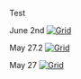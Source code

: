 
Test 

June 2nd 
[![Grid](https://img.shields.io/badge/rid_AI-run-78FF96.svg?labelColor=black&logo=data:image/svg%2bxml;base64,PHN2ZyB3aWR0aD0iNDgiIGhlaWdodD0iNDgiIGZpbGw9Im5vbmUiIHhtbG5zPSJodHRwOi8vd3d3LnczLm9yZy8yMDAwL3N2ZyI+PHBhdGggZD0iTTEgMTR2MjBhMTQgMTQgMCAwMDE0IDE0aDlWMzYuOEgxMi42VjExaDIyLjV2N2gxMS4yVjE0QTE0IDE0IDAgMDAzMi40IDBIMTVBMTQgMTQgMCAwMDEgMTR6IiBmaWxsPSIjZmZmIi8+PHBhdGggZD0iTTM1LjIgNDhoMTEuMlYyNS41SDIzLjl2MTEuM2gxMS4zVjQ4eiIgZmlsbD0iI2ZmZiIvPjwvc3ZnPg==)](https://platform.grid.ai/#/runs?script=https://github.com/williamfalcon/hello/blob/a3f1add2/hello.py&cloud=grid&use_spot&instance=t2.medium&accelerators=1&disk_size=200&framework=lightning&script_args=--grid_name%20thoughtful-whale-797%20%5C%0A--grid_strategy%20grid_search%20%5C%0A--grid_disk_size%20200%20%5C%0A--grid_max_nodes%2010%20%5C%0A--grid_datastore_name%20cifar5%20%5C%0A--grid_datastore_version%201%20%5C%0A--grid_instance_type%20t2.medium%20%5C%0A--use_spot%20true%20%5C%0A--grid_credential%20cc-wk8zr%20%5C%0A--grid_framework%20lightning%20%5C%0A--grid_cpus%201%20%5C%0Ahello.py%20--number%20%22%5B1%2C%202%5D%22%20--food_item%20%22%5B'pizza'%2C%20'hotdog'%5D%22)


May 27.2
[![Grid](https://img.shields.io/badge/rid_AI-run-78FF96.svg?labelColor=black&logo=data:image/svg%2bxml;base64,PHN2ZyB3aWR0aD0iNDgiIGhlaWdodD0iNDgiIGZpbGw9Im5vbmUiIHhtbG5zPSJodHRwOi8vd3d3LnczLm9yZy8yMDAwL3N2ZyI+PHBhdGggZD0iTTEgMTR2MjBhMTQgMTQgMCAwMDE0IDE0aDlWMzYuOEgxMi42VjExaDIyLjV2N2gxMS4yVjE0QTE0IDE0IDAgMDAzMi40IDBIMTVBMTQgMTQgMCAwMDEgMTR6IiBmaWxsPSIjZmZmIi8+PHBhdGggZD0iTTM1LjIgNDhoMTEuMlYyNS41SDIzLjl2MTEuM2gxMS4zVjQ4eiIgZmlsbD0iI2ZmZiIvPjwvc3ZnPg==)](https://qa.grid.ai/#/runs?script=https://github.com/PyTorchLightning/pytorch-lightning-bolts/blob/c3b60de7/pl_bolts/models/gans/basic/basic_gan_module.py&cloud=grid&use_spot&instance=t2.medium&accelerators=1&disk_size=200&framework=lightning&script_args=--grid_name%20silent-dolphin-160%20%5C%0A--grid_strategy%20grid_search%20%5C%0A--grid_disk_size%20200%20%5C%0A--grid_max_nodes%2010%20%5C%0A--grid_datastore_name%20cifar5%20%5C%0A--grid_datastore_version%201%20%5C%0A--grid_instance_type%20t2.medium%20%5C%0A--use_spot%20true%20%5C%0A--grid_framework%20lightning%20%5C%0A--grid_credential%20cc-wk8zr%20%5C%0A--grid_cpus%201%20%5C%0Apl_bolts%2Fmodels%2Fgans%2Fbasic%2Fbasic_gan_module.py%20--learning_rate%20%22uniform(1e-5%2C%201e-1%2C%203)%22%20--dataset%20%22%5B'cifar10'%5D%22)







May 27
[![Grid](https://img.shields.io/badge/rid_AI-run-78FF96.svg?labelColor=black&logo=data:image/svg%2bxml;base64,PHN2ZyB3aWR0aD0iNDgiIGhlaWdodD0iNDgiIGZpbGw9Im5vbmUiIHhtbG5zPSJodHRwOi8vd3d3LnczLm9yZy8yMDAwL3N2ZyI+PHBhdGggZD0iTTEgMTR2MjBhMTQgMTQgMCAwMDE0IDE0aDlWMzYuOEgxMi42VjExaDIyLjV2N2gxMS4yVjE0QTE0IDE0IDAgMDAzMi40IDBIMTVBMTQgMTQgMCAwMDEgMTR6IiBmaWxsPSIjZmZmIi8+PHBhdGggZD0iTTM1LjIgNDhoMTEuMlYyNS41SDIzLjl2MTEuM2gxMS4zVjQ4eiIgZmlsbD0iI2ZmZiIvPjwvc3ZnPg==)](https://platform.grid.ai/#/runs?script=https://github.com/PyTorchLightning/pytorch-lightning-bolts/blob/c3b60de7/pl_bolts/models/gans/basic/basic_gan_module.py&cloud=grid&use_spot&instance=t2.medium&accelerators=1&disk_size=200&framework=lightning&script_args=--grid_name%20hasty-tiger-469%20%5C%0A--grid_strategy%20grid_search%20%5C%0A--grid_disk_size%20200%20%5C%0A--grid_max_nodes%2010%20%5C%0A--grid_instance_type%20t2.medium%20%5C%0A--use_spot%20true%20%5C%0A--grid_framework%20lightning%20%5C%0A--grid_credential%20cc-wk8zr%20%5C%0A--grid_cpus%201%20%5C%0Apl_bolts%2Fmodels%2Fgans%2Fbasic%2Fbasic_gan_module.py%20--learning_rate%20%22uniform(1e-5%2C%201e-1%2C%203)%22%20--dataset%20%22%5B'cifar10'%5D%22)
